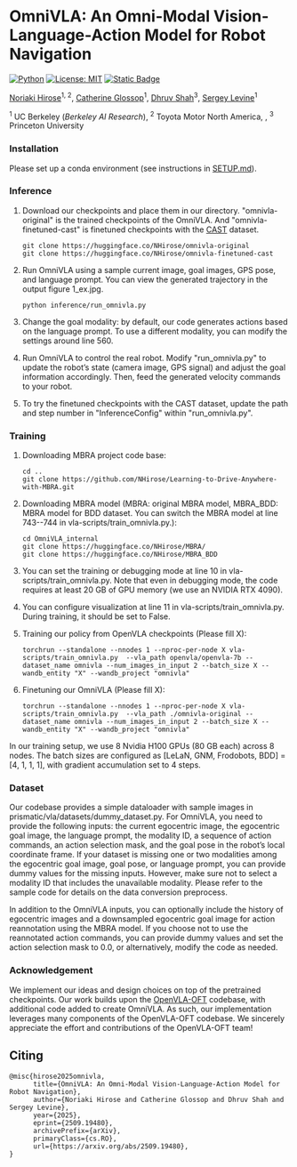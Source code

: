# OmniVLA: An Omni-Modal Vision-Language-Action Model for Robot Navigation
[![Python](https://img.shields.io/badge/python-3.10-blue)](https://www.python.org)
[![License: MIT](https://img.shields.io/badge/License-MIT-green.svg)](https://opensource.org/licenses/MIT)
[![Static Badge](https://img.shields.io/badge/Project-Page-a)](https://omnivla-nav.github.io)


[Noriaki Hirose](https://sites.google.com/view/noriaki-hirose/)<sup>1, 2</sup>, [Catherine Glossop](https://catglossop.github.io/)<sup>1</sup>, [Dhruv Shah](https://robodhruv.github.io/)<sup>3</sup>, [Sergey Levine](https://people.eecs.berkeley.edu/~svlevine/)<sup>1</sup>

<sup>1</sup> UC Berkeley (_Berkeley AI Research_),  <sup>2</sup> Toyota Motor North America, ,  <sup>3</sup> Princeton University

### Installation
Please set up a conda environment (see instructions in [SETUP.md](SETUP.md)).

### Inference
1. Download our checkpoints and place them in our directory. "omnivla-original" is the trained checkpoints of the OmniVLA. And "omnivla-finetuned-cast" is finetuned checkpoints with the [CAST](https://huggingface.co/datasets/catglossop/CAST-dataset) dataset.
    ```
    git clone https://huggingface.co/NHirose/omnivla-original
    git clone https://huggingface.co/NHirose/omnivla-finetuned-cast
    ```
2. Run OmniVLA using a sample current image, goal images, GPS pose, and language prompt. You can view the generated trajectory in the output figure 1_ex.jpg.
    ```
    python inference/run_omnivla.py
    ```
3. Change the goal modality: by default, our code generates actions based on the language prompt. To use a different modality, you can modify the settings around line 560. 
    
4. Run OmniVLA to control the real robot. Modify "run_omnivla.py" to update the robot’s state (camera image, GPS signal) and adjust the goal information accordingly. Then, feed the generated velocity commands to your robot.

5. To try the finetuned checkpoints with the CAST dataset, update the path and step number in "InferenceConfig" within "run_omnivla.py".

### Training
1. Downloading MBRA project code base:
    ```
    cd ..
    git clone https://github.com/NHirose/Learning-to-Drive-Anywhere-with-MBRA.git
    ```
2. Downloading MBRA model (MBRA: original MBRA model, MBRA_BDD: MBRA model for BDD dataset. You can switch the MBRA model at line 743--744 in vla-scripts/train_omnivla.py.):
    ```
    cd OmniVLA_internal
    git clone https://huggingface.co/NHirose/MBRA/
    git clone https://huggingface.co/NHirose/MBRA_BDD
    ```
3. You can set the training or debugging mode at line 10 in vla-scripts/train_omnivla.py. Note that even in debugging mode, the code requires at least 20 GB of GPU memory (we use an NVIDIA RTX 4090).

4. You can configure visualization at line 11 in vla-scripts/train_omnivla.py. During training, it should be set to False.
    
5. Training our policy from OpenVLA checkpoints (Please fill X):
    ```
    torchrun --standalone --nnodes 1 --nproc-per-node X vla-scripts/train_omnivla.py  --vla_path openvla/openvla-7b --dataset_name omnivla --num_images_in_input 2 --batch_size X --wandb_entity "X" --wandb_project "omnivla"
    ```
6. Finetuning our OmniVLA (Please fill X):
    ```
    torchrun --standalone --nnodes 1 --nproc-per-node X vla-scripts/train_omnivla.py  --vla_path ./omnivla-original --dataset_name omnivla --num_images_in_input 2 --batch_size X --wandb_entity "X" --wandb_project "omnivla"
    ````
In our training setup, we use 8 Nvidia H100 GPUs (80 GB each) across 8 nodes. The batch sizes are configured as [LeLaN, GNM, Frodobots, BDD] = [4, 1, 1, 1], with gradient accumulation set to 4 steps.
    
### Dataset

Our codebase provides a simple dataloader with sample images in prismatic/vla/datasets/dummy_dataset.py. For OmniVLA, you need to provide the following inputs: the current egocentric image, the egocentric goal image, the language prompt, the modality ID, a sequence of action commands, an action selection mask, and the goal pose in the robot’s local coordinate frame. If your dataset is missing one or two modalities among the egocentric goal image, goal pose, or language prompt, you can provide dummy values for the missing inputs. However, make sure not to select a modality ID that includes the unavailable modality. Please refer to the sample code for details on the data conversion preprocess.

In addition to the OmniVLA inputs, you can optionally include the history of egocentric images and a downsampled egocentric goal image for action reannotation using the MBRA model. If you choose not to use the reannotated action commands, you can provide dummy values and set the action selection mask to 0.0, or alternatively, modify the code as needed.
    
### Acknowledgement
We implement our ideas and design choices on top of the pretrained checkpoints. Our work builds upon the [OpenVLA-OFT](https://openvla-oft.github.io/) codebase, with additional code added to create OmniVLA. As such, our implementation leverages many components of the OpenVLA-OFT codebase. We sincerely appreciate the effort and contributions of the OpenVLA-OFT team!

## Citing
```
@misc{hirose2025omnivla,
      title={OmniVLA: An Omni-Modal Vision-Language-Action Model for Robot Navigation}, 
      author={Noriaki Hirose and Catherine Glossop and Dhruv Shah and Sergey Levine},
      year={2025},
      eprint={2509.19480},
      archivePrefix={arXiv},
      primaryClass={cs.RO},
      url={https://arxiv.org/abs/2509.19480}, 
}
